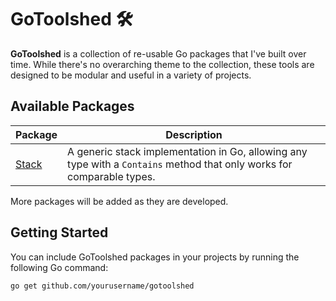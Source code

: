 # GoToolshed 🛠️

**GoToolshed** is a collection of re-usable Go packages that I've built over time. While there's no overarching theme to the collection, these tools are designed to be modular and useful in a variety of projects.

## Available Packages

| Package       | Description                                       |
| ------------- | ------------------------------------------------- |
| [Stack](./stack/README.md) | A generic stack implementation in Go, allowing any type with a `Contains` method that only works for comparable types. |

More packages will be added as they are developed.

## Getting Started

You can include GoToolshed packages in your projects by running the following Go command:

```bash
go get github.com/yourusername/gotoolshed
